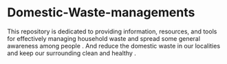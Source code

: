 # Domestic-Waste-managements
This repository is dedicated to providing information, resources, and tools for effectively managing household waste and spread some general awareness among people . And reduce the domestic waste in our localities and keep our surrounding clean and healthy . 
